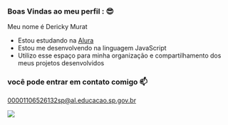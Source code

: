 ### Boas Vindas ao meu perfil : 😎

Meu nome é Dericky Murat

- Estou estudando na [Alura](https://www.alura.com.br)
- Estou me desenvolvendo na linguagem JavaScript
- Utilizo esse espaço para minha organização e compartilhamento dos meus projetos desenvolvidos

### você pode entrar em contato comigo 📫

00001106526132sp@al.educacao.sp.gov.br

![](https://media.tenor.com/ZNDAitVg8OgAAAAM/jagyasini-music.gif)
